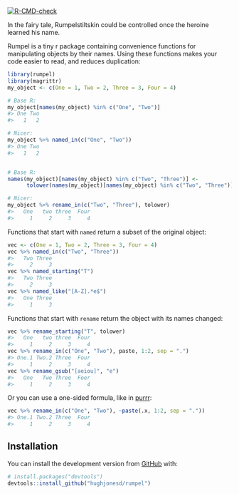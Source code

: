 
<!-- README.md is generated from README.Rmd. Please edit that file -->
<!-- badges: start -->

[![R-CMD-check](https://github.com/hughjonesd/rumpel/workflows/R-CMD-check/badge.svg)](https://github.com/hughjonesd/rumpel/actions)
<!-- badges: end -->

In the fairy tale, Rumpelstiltskin could be controlled once the heroine
learned his name.

Rumpel is a tiny r package containing convenience functions for
manipulating objects by their names. Using these functions makes your
code easier to read, and reduces duplication:

``` r
library(rumpel)
library(magrittr)
my_object <- c(One = 1, Two = 2, Three = 3, Four = 4)

# Base R:
my_object[names(my_object) %in% c("One", "Two")]
#> One Two 
#>   1   2

# Nicer:
my_object %>% named_in(c("One", "Two"))
#> One Two 
#>   1   2


# Base R:
names(my_object)[names(my_object) %in% c("Two", "Three")] <-
      tolower(names(my_object)[names(my_object) %in% c("Two", "Three")])

# Nicer:
my_object %>% rename_in(c("Two", "Three"), tolower)
#>   One   two three  Four 
#>     1     2     3     4
```

Functions that start with `named` return a subset of the original
object:

``` r
vec <- c(One = 1, Two = 2, Three = 3, Four = 4)
vec %>% named_in(c("Two", "Three"))
#>   Two Three 
#>     2     3
vec %>% named_starting("T")
#>   Two Three 
#>     2     3
vec %>% named_like("[A-Z].*e$")
#>   One Three 
#>     1     3
```

Functions that start with `rename` return the object with its names
changed:

``` r
vec %>% rename_starting("T", tolower)
#>   One   two three  Four 
#>     1     2     3     4
vec %>% rename_in(c("One", "Two"), paste, 1:2, sep = ".")
#> One.1 Two.2 Three  Four 
#>     1     2     3     4
vec %>% rename_gsub("[aeiou]", "e")
#>   One   Twe Three  Feer 
#>     1     2     3     4
```

Or you can use a one-sided formula, like in
[purrr](https://purrr.tidyverse.org/):

``` r
vec %>% rename_in(c("One", "Two"), ~paste(.x, 1:2, sep = "."))
#> One.1 Two.2 Three  Four 
#>     1     2     3     4
```

## Installation

You can install the development version from
[GitHub](https://github.com/) with:

``` r
# install.packages("devtools")
devtools::install_github("hughjonesd/rumpel")
```
